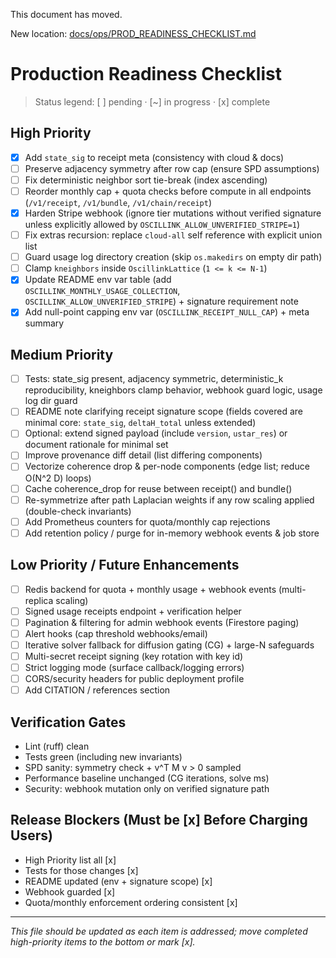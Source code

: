 This document has moved.

New location: [docs/ops/PROD_READINESS_CHECKLIST.md](./ops/PROD_READINESS_CHECKLIST.md)
# Production Readiness Checklist

> Status legend: [ ] pending · [~] in progress · [x] complete

## High Priority

- [x] Add `state_sig` to receipt meta (consistency with cloud & docs)
- [ ] Preserve adjacency symmetry after row cap (ensure SPD assumptions)
- [ ] Fix deterministic neighbor sort tie-break (index ascending)
- [ ] Reorder monthly cap + quota checks before compute in all endpoints (`/v1/receipt`, `/v1/bundle`, `/v1/chain/receipt`)
- [x] Harden Stripe webhook (ignore tier mutations without verified signature unless explicitly allowed by `OSCILLINK_ALLOW_UNVERIFIED_STRIPE=1`)
- [ ] Fix extras recursion: replace `cloud-all` self reference with explicit union list
- [ ] Guard usage log directory creation (skip `os.makedirs` on empty dir path)
- [ ] Clamp `kneighbors` inside `OscillinkLattice` (`1 <= k <= N-1`)
- [x] Update README env var table (add `OSCILLINK_MONTHLY_USAGE_COLLECTION`, `OSCILLINK_ALLOW_UNVERIFIED_STRIPE`) + signature requirement note
- [x] Add null-point capping env var (`OSCILLINK_RECEIPT_NULL_CAP`) + meta summary

## Medium Priority

- [ ] Tests: state_sig present, adjacency symmetric, deterministic_k reproducibility, kneighbors clamp behavior, webhook guard logic, usage log dir guard
- [ ] README note clarifying receipt signature scope (fields covered are minimal core: `state_sig`, `deltaH_total` unless extended)
- [ ] Optional: extend signed payload (include `version`, `ustar_res`) or document rationale for minimal set
- [ ] Improve provenance diff detail (list differing components)
- [ ] Vectorize coherence drop & per-node components (edge list; reduce O(N^2 D) loops)
- [ ] Cache coherence_drop for reuse between receipt() and bundle()
- [ ] Re-symmetrize after path Laplacian weights if any row scaling applied (double-check invariants)
- [ ] Add Prometheus counters for quota/monthly cap rejections
- [ ] Add retention policy / purge for in-memory webhook events & job store

## Low Priority / Future Enhancements

- [ ] Redis backend for quota + monthly usage + webhook events (multi-replica scaling)
- [ ] Signed usage receipts endpoint + verification helper
- [ ] Pagination & filtering for admin webhook events (Firestore paging)
- [ ] Alert hooks (cap threshold webhooks/email)
- [ ] Iterative solver fallback for diffusion gating (CG) + large-N safeguards
- [ ] Multi-secret receipt signing (key rotation with key id)
- [ ] Strict logging mode (surface callback/logging errors)
- [ ] CORS/security headers for public deployment profile
- [ ] Add CITATION / references section

## Verification Gates

- Lint (ruff) clean
- Tests green (including new invariants)
- SPD sanity: symmetry check + v^T M v > 0 sampled
- Performance baseline unchanged (CG iterations, solve ms)
- Security: webhook mutation only on verified signature path

## Release Blockers (Must be [x] Before Charging Users)

- High Priority list all [x]
- Tests for those changes [x]
- README updated (env + signature scope) [x]
- Webhook guarded [x]
- Quota/monthly enforcement ordering consistent [x]

---

_This file should be updated as each item is addressed; move completed high-priority items to the bottom or mark [x]._
